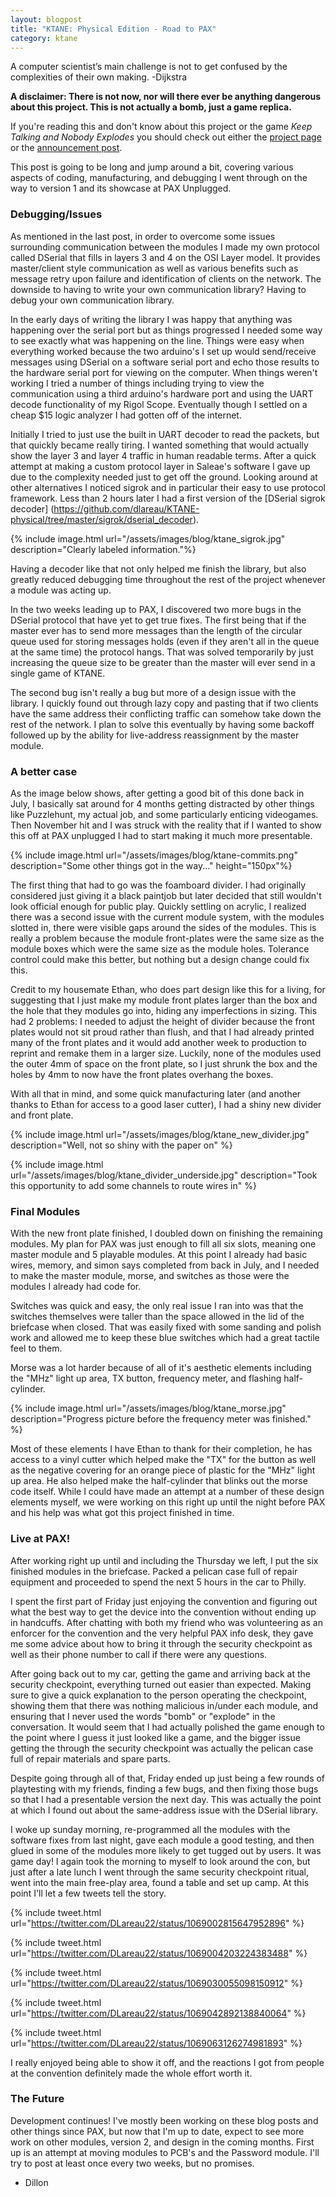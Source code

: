 ```yaml
---
layout: blogpost
title: "KTANE: Physical Edition - Road to PAX"
category: ktane
---
```


A computer scientist’s main challenge is not to get confused by the complexities of their own making. -Dijkstra

**A disclaimer: There is not now, nor will there ever be anything dangerous 
about this project. This is not actually a bomb, just a game replica.**

If you're reading this and don't know about this project or the game *Keep 
Talking and Nobody Explodes* you should check out either the 
[project page](/projects/KTANE_physical) or the 
[announcement post](/blog/2018/07/07/ktane).

This post is going to be long and jump around a bit, covering various aspects of
coding, manufacturing, and debugging I went through on the way to version 1 and
its showcase at PAX Unplugged.

### Debugging/Issues ###
As mentioned in the last post, in order to overcome some issues surrounding
communication between the modules I made my own protocol called DSerial that
fills in layers 3 and 4 on the OSI Layer model. It provides master/client style
communication as well as various benefits such as message retry upon failure and
identification of clients on the network. The downside to having to write your
own communication library? Having to debug your own communication library. 

In the early days of writing the library I was happy that anything was happening
over the serial port but as things progressed I needed some way to see exactly
what was happening on the line. Things were easy when everything worked because
the two arduino's I set up would send/receive messages using DSerial on a
software serial port and echo those results to the hardware serial port for
viewing on the computer. When things weren't working I tried a number of things
including trying to view the communication using a third arduino's hardware
port and using the UART decode functionality of my Rigol Scope. Eventually
though I settled on a cheap $15 logic analyzer I had gotten off of the internet.

Initially I tried to just use the built in UART decoder to read the packets, but
that quickly became really tiring. I wanted something that would actually show
the layer 3 and layer 4 traffic in human readable terms. After a quick attempt
at making a custom protocol layer in Saleae's software I gave up due to the
complexity needed just to get off the ground. Looking around at other
alternatives I noticed sigrok and in particular their easy to use protocol
framework. Less than 2 hours later I had a first version of the 
[DSerial sigrok decoder]
(https://github.com/dlareau/KTANE-physical/tree/master/sigrok/dserial_decoder). 

{% include image.html url="/assets/images/blog/ktane_sigrok.jpg"
description="Clearly labeled information."%}

Having a decoder like that not only helped me finish the library, but also
greatly reduced debugging time throughout the rest of the project whenever a
module was acting up. 

In the two weeks leading up to PAX, I discovered two more bugs in the DSerial
protocol that have yet to get true fixes. The first being that if the master
ever has to send more messages than the length of the circular queue used for
storing messages holds (even if they aren't all in the queue at the same time)
the protocol hangs. That was solved temporarily by just increasing the queue
size to be greater than the master will ever send in a single game of KTANE. 

The second bug isn't really a bug but more of a design issue with the library.
I quickly found out through lazy copy and pasting that if two clients have the
same address their conflicting traffic can somehow take down the rest of the
network. I plan to solve this eventually by having some backoff followed up by
the ability for live-address reassignment by the master module. 

### A better case ###
As the image below shows, after getting a good bit of this done back in July, I
basically sat around for 4 months getting distracted by other things like
Puzzlehunt, my actual job, and some particularly enticing videogames. Then
November hit and I was struck with the reality that if I wanted to show this off
at PAX unplugged I had to start making it much more presentable. 

{% include image.html url="/assets/images/blog/ktane-commits.png"
description="Some other things got in the way..." height="150px"%}

The first thing that had to go was the foamboard divider. I had originally
considered just giving it a black paintjob but later decided that still wouldn't
look official enough for public play. Quickly settling on acrylic, I realized
there was a second issue with the current module system, with the modules
slotted in, there were visible gaps around the sides of the modules. This is
really a problem because the module front-plates were the same size as the
module boxes which were the same size as the module holes. Tolerance control
could make this better, but nothing but a design change could fix this. 

Credit to my housemate Ethan, who does part design like this for a living, for
suggesting that I just make my module front plates larger than the box and the
hole that they modules go into, hiding any imperfections in sizing. This had 2
problems: I needed to adjust the height of divider because the front plates
would not sit proud rather than flush, and that I had already printed many of
the front plates and it would add another week to production to reprint and
remake them in a larger size. Luckily, none of the modules used the outer 4mm of
space on the front plate, so I just shrunk the box and the holes by 4mm to now
have the front plates overhang the boxes. 

With all that in mind, and some quick manufacturing later (and another thanks to
Ethan for access to a good laser cutter), I had a shiny new divider and front
plate.

{% include image.html url="/assets/images/blog/ktane_new_divider.jpg"
description="Well, not so shiny with the paper on" %}

{% include image.html url="/assets/images/blog/ktane_divider_underside.jpg"
description="Took this opportunity to add some channels to route wires in" %}


### Final Modules ###

With the new front plate finished, I doubled down on finishing the remaining
modules. My plan for PAX was just enough to fill all six slots, meaning one
master module and 5 playable modules. At this point I already had basic wires,
memory, and simon says completed from back in July, and I needed to make the
master module, morse, and switches as those were the modules I already had code
for. 

Switches was quick and easy, the only real issue I ran into was that the
switches themselves were taller than the space allowed in the lid of the
briefcase when closed. That was easily fixed with some sanding and polish work
and allowed me to keep these blue switches which had a great tactile feel to
them. 

Morse was a lot harder because of all of it's aesthetic elements including the
"MHz" light up area, TX button, frequency meter, and flashing half-cylinder. 

{% include image.html url="/assets/images/blog/ktane_morse.jpg"
description="Progress picture before the frequency meter was finished." %}

Most of these elements I have Ethan to thank for their completion, he has access
to a vinyl cutter which helped make the "TX" for the button as well as the
negative covering for an orange piece of plastic for the "MHz" light up area. He
also helped make the half-cylinder that blinks out the morse code itself. While
I could have made an attempt at a number of these design elements myself, we
were working on this right up until the night before PAX and his help was what
got this project finished in time. 

### Live at PAX! ###

After working right up until and including the Thursday we left, I put the six
finished modules in the briefcase. Packed a pelican case full of repair
equipment and proceeded to spend the next 5 hours in the car to Philly.

I spent the first part of Friday just enjoying the convention and figuring out
what the best way to get the device into the convention without ending up in
handcuffs. After chatting with both my friend who was volunteering as an
enforcer for the convention and the very helpful PAX info desk, they gave me
some advice about how to bring it through the security checkpoint as well as
their phone number to call if there were any questions.

After going back out to my car, getting the game and arriving back at the
security checkpoint, everything turned out easier than expected. Making sure to
give a quick explanation to the person operating the checkpoint, showing them
that there was nothing malicious in/under each module, and ensuring that I never
used the words "bomb" or "explode" in the conversation. It would seem that I had
actually polished the game enough to the point where I guess it just looked like
a game, and the bigger issue getting the through the security checkpoint was
actually the pelican case full of repair materials and spare parts. 

Despite going through all of that, Friday ended up just being a few rounds of
playtesting with my friends, finding a few bugs, and then fixing those bugs so
that I had a presentable version the next day. This was actually the point at
which I found out about the same-address issue with the DSerial library.

I woke up sunday morning, re-programmed all the modules with the software fixes
from last night, gave each module a good testing, and then glued in some of the
modules more likely to get tugged out by users. It was game day! I again took
the morning to myself to look around the con, but just after a late lunch I went
through the same security checkpoint ritual, went into the main free-play area,
found a table and set up camp. At this point I'll let a few tweets tell the
story. 

{% include tweet.html 
url="https://twitter.com/DLareau22/status/1069002815647952896" %}

{% include tweet.html 
url="https://twitter.com/DLareau22/status/1069004203224383488" %}

{% include tweet.html 
url="https://twitter.com/DLareau22/status/1069030055098150912" %}

{% include tweet.html 
url="https://twitter.com/DLareau22/status/1069042892138840064" %}

{% include tweet.html 
url="https://twitter.com/DLareau22/status/1069063126274981893" %}

I really enjoyed being able to show it off, and the reactions I got from people
at the convention definitely made the whole effort worth it. 

### The Future ###

Development continues! I've mostly been working on these blog posts and
other things since PAX, but now that I'm up to date, expect to see more work on
other modules, version 2, and design in the coming months. First up is an
attempt at moving modules to PCB's and the Password module. I'll try to post at
least once every two weeks, but no promises. 

- Dillon